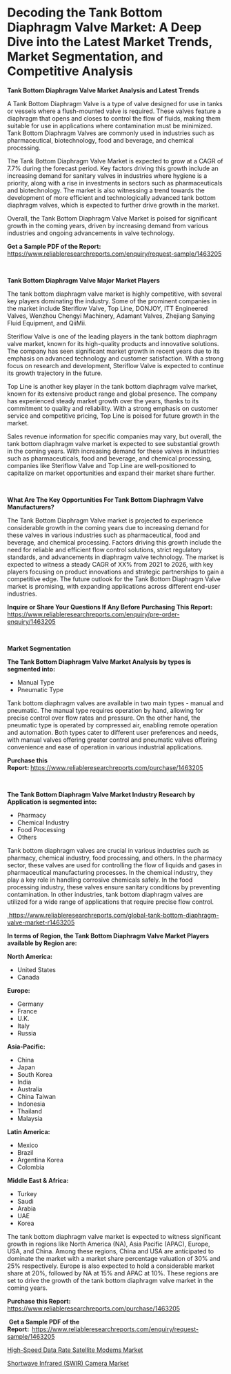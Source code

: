 <p><h1>Decoding the Tank Bottom Diaphragm Valve Market: A Deep Dive into the Latest Market Trends, Market Segmentation, and Competitive Analysis</h1></p><p><strong>Tank Bottom Diaphragm Valve Market Analysis and Latest Trends</strong></p>
<p><p>A Tank Bottom Diaphragm Valve is a type of valve designed for use in tanks or vessels where a flush-mounted valve is required. These valves feature a diaphragm that opens and closes to control the flow of fluids, making them suitable for use in applications where contamination must be minimized. Tank Bottom Diaphragm Valves are commonly used in industries such as pharmaceutical, biotechnology, food and beverage, and chemical processing.</p><p>The Tank Bottom Diaphragm Valve Market is expected to grow at a CAGR of 7.7% during the forecast period. Key factors driving this growth include an increasing demand for sanitary valves in industries where hygiene is a priority, along with a rise in investments in sectors such as pharmaceuticals and biotechnology. The market is also witnessing a trend towards the development of more efficient and technologically advanced tank bottom diaphragm valves, which is expected to further drive growth in the market.</p><p>Overall, the Tank Bottom Diaphragm Valve Market is poised for significant growth in the coming years, driven by increasing demand from various industries and ongoing advancements in valve technology.</p></p>
<p><strong>Get a Sample PDF of the Report:&nbsp;</strong> <a href="https://www.reliableresearchreports.com/enquiry/request-sample/1463205">https://www.reliableresearchreports.com/enquiry/request-sample/1463205</a></p>
<p>&nbsp;</p>
<p><strong>Tank Bottom Diaphragm Valve Major Market Players</strong></p>
<p><p>The tank bottom diaphragm valve market is highly competitive, with several key players dominating the industry. Some of the prominent companies in the market include Steriflow Valve, Top Line, DONJOY, ITT Engineered Valves, Wenzhou Chengyi Machinery, Adamant Valves, Zhejiang Sanying Fluid Equipment, and QiiMii.</p><p>Steriflow Valve is one of the leading players in the tank bottom diaphragm valve market, known for its high-quality products and innovative solutions. The company has seen significant market growth in recent years due to its emphasis on advanced technology and customer satisfaction. With a strong focus on research and development, Steriflow Valve is expected to continue its growth trajectory in the future.</p><p>Top Line is another key player in the tank bottom diaphragm valve market, known for its extensive product range and global presence. The company has experienced steady market growth over the years, thanks to its commitment to quality and reliability. With a strong emphasis on customer service and competitive pricing, Top Line is poised for future growth in the market.</p><p>Sales revenue information for specific companies may vary, but overall, the tank bottom diaphragm valve market is expected to see substantial growth in the coming years. With increasing demand for these valves in industries such as pharmaceuticals, food and beverage, and chemical processing, companies like Steriflow Valve and Top Line are well-positioned to capitalize on market opportunities and expand their market share further.</p></p>
<p>&nbsp;</p>
<p><strong>What Are The Key Opportunities For Tank Bottom Diaphragm Valve Manufacturers?</strong></p>
<p><p>The Tank Bottom Diaphragm Valve market is projected to experience considerable growth in the coming years due to increasing demand for these valves in various industries such as pharmaceutical, food and beverage, and chemical processing. Factors driving this growth include the need for reliable and efficient flow control solutions, strict regulatory standards, and advancements in diaphragm valve technology. The market is expected to witness a steady CAGR of XX% from 2021 to 2026, with key players focusing on product innovations and strategic partnerships to gain a competitive edge. The future outlook for the Tank Bottom Diaphragm Valve market is promising, with expanding applications across different end-user industries.</p></p>
<p><strong>Inquire or Share Your Questions If Any Before Purchasing This Report:</strong> <a href="https://www.reliableresearchreports.com/enquiry/pre-order-enquiry/1463205">https://www.reliableresearchreports.com/enquiry/pre-order-enquiry/1463205</a></p>
<p>&nbsp;</p>
<p><strong>Market Segmentation</strong></p>
<p><strong>The Tank Bottom Diaphragm Valve Market Analysis by types is segmented into:</strong></p>
<p><ul><li>Manual Type</li><li>Pneumatic Type</li></ul></p>
<p><p>Tank bottom diaphragm valves are available in two main types - manual and pneumatic. The manual type requires operation by hand, allowing for precise control over flow rates and pressure. On the other hand, the pneumatic type is operated by compressed air, enabling remote operation and automation. Both types cater to different user preferences and needs, with manual valves offering greater control and pneumatic valves offering convenience and ease of operation in various industrial applications.</p></p>
<p><strong>Purchase this Report:&nbsp;</strong><a href="https://www.reliableresearchreports.com/purchase/1463205">https://www.reliableresearchreports.com/purchase/1463205</a></p>
<p>&nbsp;</p>
<p><strong>The Tank Bottom Diaphragm Valve Market Industry Research by Application is segmented into:</strong></p>
<p><ul><li>Pharmacy</li><li>Chemical Industry</li><li>Food Processing</li><li>Others</li></ul></p>
<p><p>Tank bottom diaphragm valves are crucial in various industries such as pharmacy, chemical industry, food processing, and others. In the pharmacy sector, these valves are used for controlling the flow of liquids and gases in pharmaceutical manufacturing processes. In the chemical industry, they play a key role in handling corrosive chemicals safely. In the food processing industry, these valves ensure sanitary conditions by preventing contamination. In other industries, tank bottom diaphragm valves are utilized for a wide range of applications that require precise flow control.</p></p>
<p><a href="https://www.reliableresearchreports.com/global-tank-bottom-diaphragm-valve-market-r1463205">&nbsp;https://www.reliableresearchreports.com/global-tank-bottom-diaphragm-valve-market-r1463205</a></p>
<p><strong>In terms of Region, the Tank Bottom Diaphragm Valve Market Players available by Region are:</strong></p>
<p>
    <p> <strong> North America: </strong>
        <ul>
            <li>United States</li>
            <li>Canada</li>
        </ul>
        </p> 
    <p> <strong> Europe: </strong>
        <ul>
            <li>Germany</li>
            <li>France</li>
            <li>U.K.</li>
            <li>Italy</li>
            <li>Russia</li>
        </ul>
        </p> 
    <p> <strong> Asia-Pacific: </strong>
        <ul>
            <li>China</li>
            <li>Japan</li>
            <li>South Korea</li>
            <li>India</li>
            <li>Australia</li>
            <li>China Taiwan</li>
            <li>Indonesia</li>
            <li>Thailand</li>
            <li>Malaysia</li>
        </ul>
        </p> 
    <p> <strong> Latin America: </strong>
        <ul>
            <li>Mexico</li>
            <li>Brazil</li>
            <li>Argentina Korea</li>
            <li>Colombia</li>
        </ul>
        </p> 
    <p> <strong> Middle East & Africa: </strong>
        <ul>
            <li>Turkey</li>
            <li>Saudi</li>
            <li>Arabia</li>
            <li>UAE</li>
            <li>Korea</li>
        </ul>
    </p>
    </p>
<p><p>The tank bottom diaphragm valve market is expected to witness significant growth in regions like North America (NA), Asia Pacific (APAC), Europe, USA, and China. Among these regions, China and USA are anticipated to dominate the market with a market share percentage valuation of 30% and 25% respectively. Europe is also expected to hold a considerable market share at 20%, followed by NA at 15% and APAC at 10%. These regions are set to drive the growth of the tank bottom diaphragm valve market in the coming years.</p></p>
<p><strong>Purchase this Report: </strong><a href="https://www.reliableresearchreports.com/purchase/1463205">https://www.reliableresearchreports.com/purchase/1463205</a></p>
<p>&nbsp;<strong>Get a Sample PDF of the Report:&nbsp;&nbsp;</strong><a href="https://www.reliableresearchreports.com/enquiry/request-sample/1463205">https://www.reliableresearchreports.com/enquiry/request-sample/1463205</a></p>
<p><strong></strong></p>
<p><p><a href="https://github.com/rontayewer0/Market-Research-Report-List-1/blob/main/high-speed-data-rate-satellite-modems-market.md">High-Speed Data Rate Satellite Modems Market</a></p><p><a href="https://github.com/neibinson7856/Market-Research-Report-List-1/blob/main/shortwave-infrared-swir-camera-market.md">Shortwave Infrared (SWIR) Camera Market</a></p></p>